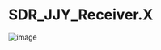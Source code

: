 # SDR_JJY_Receiver.X
![image](https://user-images.githubusercontent.com/68544257/156922396-a0c50338-5fc2-40e9-aa52-d0a6e754be2a.jpeg)
